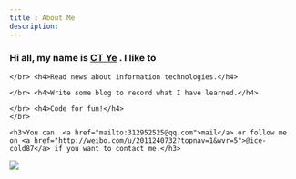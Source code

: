 ```yaml
---
title : About Me
description:
---
```

<div class="span7">
	<h3>Hi all, my name is <a href="ice-cold.ruhoh.com">CT Ye</a> . I like to</h3>

	</br> <h4>Read news about information technologies.</h4>

	</br> <h4>Write some blog to record what I have learned.</h4>

	</br> <h4>Code for fun!</h4>
	</br> 

	<h3>You can  <a href="mailto:312952525@qq.com">mail</a> or follow me on <a href="http://weibo.com/u/2011240732?topnav=1&wvr=5">@ice-cold87</a> if you want to contact me.</h3>
</div>

<div class="span3">
    <img src="/assets/media/sw.png" />
</div>